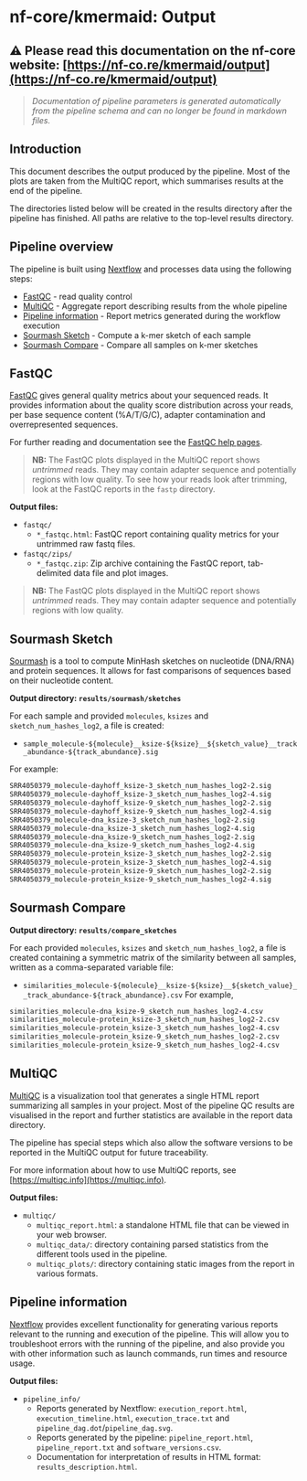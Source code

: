 # nf-core/kmermaid: Output

## :warning: Please read this documentation on the nf-core website: [https://nf-co.re/kmermaid/output](https://nf-co.re/kmermaid/output)

> _Documentation of pipeline parameters is generated automatically from the pipeline schema and can no longer be found in markdown files._

## Introduction

This document describes the output produced by the pipeline. Most of the plots are taken from the MultiQC report, which summarises results at the end of the pipeline.

The directories listed below will be created in the results directory after the pipeline has finished. All paths are relative to the top-level results directory.

## Pipeline overview

The pipeline is built using [Nextflow](https://www.nextflow.io/)
and processes data using the following steps:

- [FastQC](#fastqc) - read quality control
- [MultiQC](#multiqc) - Aggregate report describing results from the whole pipeline
- [Pipeline information](#pipeline-information) - Report metrics generated during the workflow execution
- [Sourmash Sketch](#sourmash-sketch) - Compute a k-mer sketch of each sample
- [Sourmash Compare](#sourmash-compare) - Compare all samples on k-mer sketches

## FastQC

[FastQC](http://www.bioinformatics.babraham.ac.uk/projects/fastqc/) gives general quality metrics about your sequenced reads. It provides information about the quality score distribution across your reads, per base sequence content (%A/T/G/C), adapter contamination and overrepresented sequences.

For further reading and documentation see the [FastQC help pages](http://www.bioinformatics.babraham.ac.uk/projects/fastqc/Help/).

> **NB:** The FastQC plots displayed in the MultiQC report shows _untrimmed_ reads. They may contain adapter sequence and potentially regions with low quality. To see how your reads look after trimming, look at the FastQC reports in the `fastp` directory.

**Output files:**

- `fastqc/`
  - `*_fastqc.html`: FastQC report containing quality metrics for your untrimmed raw fastq files.
- `fastqc/zips/`
  - `*_fastqc.zip`: Zip archive containing the FastQC report, tab-delimited data file and plot images.

> **NB:** The FastQC plots displayed in the MultiQC report shows _untrimmed_ reads. They may contain adapter sequence and potentially regions with low quality.

## Sourmash Sketch

[Sourmash](https://sourmash.readthedocs.io/en/latest/) is a tool to compute MinHash sketches on nucleotide (DNA/RNA) and protein sequences. It allows for fast comparisons of sequences based on their nucleotide content.

**Output directory: `results/sourmash/sketches`**

For each sample and provided `molecules`, `ksizes` and `sketch_num_hashes_log2`, a file is created:

- `sample_molecule-${molecule}__ksize-${ksize}__${sketch_value}__track_abundance-${track_abundance}.sig`

For example:

```bash
SRR4050379_molecule-dayhoff_ksize-3_sketch_num_hashes_log2-2.sig
SRR4050379_molecule-dayhoff_ksize-3_sketch_num_hashes_log2-4.sig
SRR4050379_molecule-dayhoff_ksize-9_sketch_num_hashes_log2-2.sig
SRR4050379_molecule-dayhoff_ksize-9_sketch_num_hashes_log2-4.sig
SRR4050379_molecule-dna_ksize-3_sketch_num_hashes_log2-2.sig
SRR4050379_molecule-dna_ksize-3_sketch_num_hashes_log2-4.sig
SRR4050379_molecule-dna_ksize-9_sketch_num_hashes_log2-2.sig
SRR4050379_molecule-dna_ksize-9_sketch_num_hashes_log2-4.sig
SRR4050379_molecule-protein_ksize-3_sketch_num_hashes_log2-2.sig
SRR4050379_molecule-protein_ksize-3_sketch_num_hashes_log2-4.sig
SRR4050379_molecule-protein_ksize-9_sketch_num_hashes_log2-2.sig
SRR4050379_molecule-protein_ksize-9_sketch_num_hashes_log2-4.sig
```

## Sourmash Compare

**Output directory: `results/compare_sketches`**

For each provided `molecules`, `ksizes` and `sketch_num_hashes_log2`, a file is created containing a symmetric matrix of the similarity between all samples, written as a comma-separated variable file:

- `similarities_molecule-${molecule}__ksize-${ksize}__${sketch_value}__track_abundance-${track_abundance}.csv`
  For example,

```bash
similarities_molecule-dna_ksize-9_sketch_num_hashes_log2-4.csv
similarities_molecule-protein_ksize-3_sketch_num_hashes_log2-2.csv
similarities_molecule-protein_ksize-3_sketch_num_hashes_log2-4.csv
similarities_molecule-protein_ksize-9_sketch_num_hashes_log2-2.csv
similarities_molecule-protein_ksize-9_sketch_num_hashes_log2-4.csv
```

## MultiQC

[MultiQC](http://multiqc.info) is a visualization tool that generates a single HTML report summarizing all samples in your project. Most of the pipeline QC results are visualised in the report and further statistics are available in the report data directory.

The pipeline has special steps which also allow the software versions to be reported in the MultiQC output for future traceability.

For more information about how to use MultiQC reports, see [https://multiqc.info](https://multiqc.info).

**Output files:**

- `multiqc/`
  - `multiqc_report.html`: a standalone HTML file that can be viewed in your web browser.
  - `multiqc_data/`: directory containing parsed statistics from the different tools used in the pipeline.
  - `multiqc_plots/`: directory containing static images from the report in various formats.

## Pipeline information

[Nextflow](https://www.nextflow.io/docs/latest/tracing.html) provides excellent functionality for generating various reports relevant to the running and execution of the pipeline. This will allow you to troubleshoot errors with the running of the pipeline, and also provide you with other information such as launch commands, run times and resource usage.

**Output files:**

- `pipeline_info/`
  - Reports generated by Nextflow: `execution_report.html`, `execution_timeline.html`, `execution_trace.txt` and `pipeline_dag.dot`/`pipeline_dag.svg`.
  - Reports generated by the pipeline: `pipeline_report.html`, `pipeline_report.txt` and `software_versions.csv`.
  - Documentation for interpretation of results in HTML format: `results_description.html`.
